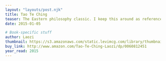 ```yaml
---
layout: "layouts/post.njk"
title: Tao Te Ching
teaser: The Eastern philosophy classic. I keep this around as reference like you would a dictionary or encyclopedia.
date: 2015-01-05

# Book-specific stuff
author: Laozi
thumbnail: https://s3.amazonaws.com/static.levimcg.com/library/thumbnail-tao-te-ching.png
buy_link: http://www.amazon.com/Tao-Te-Ching-Laozi/dp/0060812451
year_read: 2015
---
```

